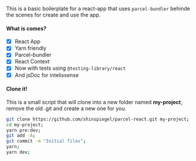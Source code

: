 This is a basic boilerplate for a react-app that uses `parcel-bundler` behinde the scenes for create and use the app.

#### What is comes?

- [x] React App
- [x] Yarn friendly
- [x] Parcel-bundler
- [x] React Context
- [x] Now with tests using `@testing-library/react`
- [x] And jsDoc for intelissense

#### Clone it!

This is a small script that will clone into a new folder named **my-project**, remove the old .git and create a new one for you.

```sh
git clone https://github.com/shinspiegel/parcel-react.git my-project;
cd my-project;
yarn pre:dev;
git add -A;
git commit -m "Initial files";
yarn;
yarn dev;
```
